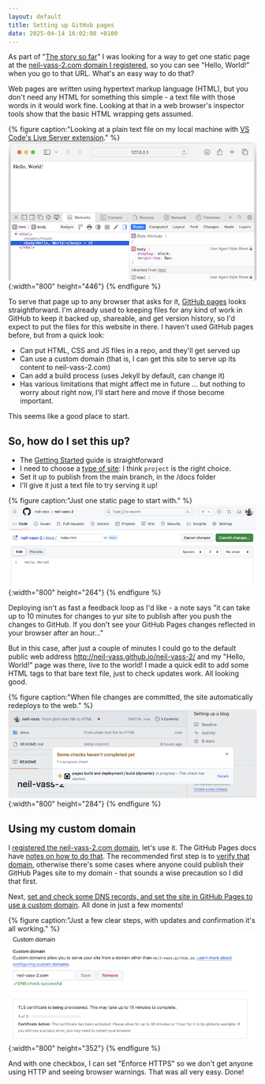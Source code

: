 ```yaml
---
layout: default
title: Setting up GitHub pages
date: 2025-04-14 16:02:00 +0100
---
```


As part of "[The story so far](../index.markdown#the-story-so-far)" I was looking for a  way to get one static page at the [neil-vass-2.com domain I registered](./2025-04-14-registering-a-domain-name.markdown), so you can see "Hello, World!" when you go to that URL. What's an easy way to do that?

Web pages are written using hypertext markup language (HTML), but you don't need any HTML for something this simple - a text file with those words in it would work fine. Looking at that in a web browser's inspector tools show that the basic HTML wrapping gets assumed.

{% figure caption:"Looking at a plain text file on my local machine with [VS Code's Live Server extension](https://marketplace.visualstudio.com/items?itemName=ritwickdey.LiveServer)." %}
![Screenshot of a web page showing a Hello, World message. The browser address is 127.0.0.1. The browser dev tools are open and show the Hello World text wrapped in HTML and body tags.](/assets/images/hello-world-plain-text.png){:width="800" height="446"}
{% endfigure %}



To serve that page up to any browser that asks for it, [GitHub pages](https://docs.github.com/en/pages/getting-started-with-github-pages/about-github-pages) looks straightforward. I'm already used to keeping files for any kind of work in GitHub to keep it backed up, shareable, and get version history, so I'd expect to put the files for this website in there. I haven't used GitHub pages before, but from a quick look:
*   Can put HTML, CSS and JS files in a repo, and they'll get served up
*   Can use a custom domain (that is, I can get this site to serve up its content to neil-vass-2.com)
*   Can add a build process (uses Jekyll by default, can change it)
*   Has various limitations that might affect me in future … but nothing to worry about right now, I'll start here and move if those become important.

This seems like a good place to start.

So, how do I set this up?
-------------------------

*   The [Getting Started](https://docs.github.com/en/pages/getting-started-with-github-pages/creating-a-github-pages-site) guide is straightforward
*   I need to choose a [type of site](https://docs.github.com/en/pages/getting-started-with-github-pages/about-github-pages#types-of-github-pages-sites): I think `project` is the right choice.
*   Set it up to publish from the main branch, in the /docs folder
*   I'll give it just a text file to try serving it up!

{% figure caption:"Just one static page to start with." %}
![Screenshot of the github interface, showing a hello world text file named index.htm in a neil vass 2 repo.](/assets/images/github-pages-setup-01.png){:width="800" height="264"}
{% endfigure %}

Deploying isn't as fast a feedback loop as I'd like - a note says "it can take up to 10 minutes for changes to yur site to publish after you push the changes to GitHub. If you don't see your GitHub Pages changes reflected in your browser after an hour..."

But in this case, after just a couple of minutes I could go to the default public web address <http://neil-vass.github.io/neil-vass-2/> and my "Hello, World!" page was there, live to the world! I made a quick edit to add some HTML tags to that bare text file, just to check updates work. All looking good.

{% figure caption:"When file changes are committed, the site automatically redeploys to the web." %}
![Screenshot of the github interface, showing some files in the background and a message about build and deployment. It says started, and some checks haven't completed yet.](/assets/images/github-pages-setup-02.png){:width="800" height="284"}
{% endfigure %}


Using my custom domain
----------------------

I [registered the neil-vass-2.com domain](./registering-a-domain-name.markdown), let's use it. The GitHub Pages docs have [notes on how to do that](https://docs.github.com/en/pages/configuring-a-custom-domain-for-your-github-pages-site/about-custom-domains-and-github-pages). The recommended first step is to [verify that domain](https://docs.github.com/en/pages/configuring-a-custom-domain-for-your-github-pages-site/verifying-your-custom-domain-for-github-pages), otherwise there's some cases where anyone could publish their GitHub Pages site to my domain - that sounds a wise precaution so I did that first.

Next, [set and check some DNS records, and set the site in GitHub Pages to use a custom domain](https://docs.github.com/en/pages/configuring-a-custom-domain-for-your-github-pages-site/managing-a-custom-domain-for-your-github-pages-site). All done in just a few moments!

{% figure caption:"Just a few clear steps, with updates and confirmation it's all working." %}
![Screenshot of the github interface, showing the custom domain being set, a green tick with a DNS check successful message, and a box saying the TLS certificate is being provisioned."](/assets/images/github-pages-setup-03.png){:width="800" height="352"}
{% endfigure %}

And with one checkbox, I can set "Enforce HTTPS" so we don't get anyone using HTTP and seeing browser warnings. That was all very easy. Done!
